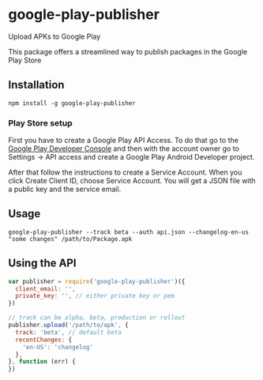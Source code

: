 # google-play-publisher

Upload APKs to Google Play

This package offers a streamlined way to publish packages in the Google Play Store

Installation
---

`npm install -g google-play-publisher`

### Play Store setup

First you have to create a Google Play API Access. To do that go to the 
[Google Play Developer Console](https://play.google.com/apps/publish) and then
with the account owner go to Settings -> API access and create a Google Play
Android Developer project.

After that follow the instructions to create a Service Account.
When you click Create Client ID, choose Service Account. You will get a JSON file
with a public key and the service email.

Usage
---

    google-play-publisher --track beta --auth api.json --changelog-en-us "some changes" /path/to/Package.apk

Using the API
---

```javascript
var publisher = require('google-play-publisher')({
  client_email: '',
  private_key: '', // either private key or pem
})

// track can be alpha, beta, production or rollout
publisher.upload('/path/to/apk', {
  track: 'beta', // default beta
  recentChanges: {
    'en-US': 'changelog'
  },
}, function (err) {
})
```
